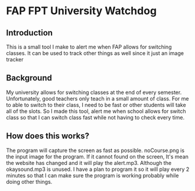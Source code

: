 # FAP FPT University Watchdog
## Introduction
This is a small tool I make to alert me when FAP allows for switching classes. It can be used to track other things as well since it just an image tracker
## Background
My university allows for switching classes at the end of every semester. Unfortunately, good teachers only teach in a small amount of class. For me to able to switch to their class, I need to be fast or other students will take all of the slots. So I made this tool, alert me when school allows for switch class so that I can switch class fast while not having to check every time.
## How does this works?
The program will capture the screen as fast as possible.
noCourse.png is the input image for the program. If it cannot found on the screen, It's mean the website has changed and it will play the alert.mp3.
Although the okaysound.mp3 is unused. I have a plan to program it so it will play every 2 minutes so that I can make sure the program is working probably while doing other things.